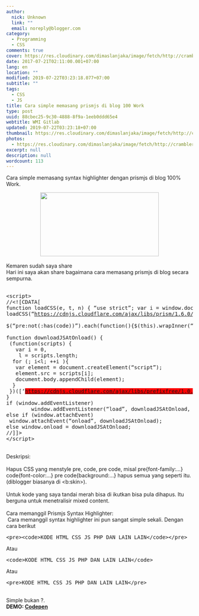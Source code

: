 ```yaml
---
author:
  nick: Unknown
  link: ""
  email: noreply@blogger.com
category:
  - Programming
  - CSS
comments: true
cover: https://res.cloudinary.com/dimaslanjaka/image/fetch/http://crambler.com/wp-content/uploads/2014/07/PrismJS_Blog_NEW.jpg
date: 2017-07-21T02:11:00.001+07:00
lang: en
location: ""
modified: 2019-07-22T03:23:18.077+07:00
subtitle: ""
tags:
  - CSS
  - JS
title: Cara simple memasang prismjs di blog 100 Work
type: post
uuid: 88cbec25-9c30-4888-8f9a-1eeb0ddd65e4
webtitle: WMI Gitlab
updated: 2019-07-22T03:23:18+07:00
thumbnail: https://res.cloudinary.com/dimaslanjaka/image/fetch/http://crambler.com/wp-content/uploads/2014/07/PrismJS_Blog_NEW.jpg
photos:
  - https://res.cloudinary.com/dimaslanjaka/image/fetch/http://crambler.com/wp-content/uploads/2014/07/PrismJS_Blog_NEW.jpg
excerpt: null
description: null
wordcount: 113
---
```


<p>Cara simple memasang syntax highlighter dengan prismjs di blog 100% Work.<br></p><div class="separator" style="clear: both; text-align: center;"><a href="//webmanajemen.com/page/safelink.html?url=aHR0cHM6Ly9yZXMuY2xvdWRpbmFyeS5jb20vZGltYXNsYW5qYWthL2ltYWdlL2ZldGNoL2h0dHA6Ly9jcmFtYmxlci5jb20vd3AtY29udGVudC91cGxvYWRzLzIwMTQvMDcvUHJpc21KU19CbG9nX05FVy5qcGc=" imageanchor="1" style="margin-left: 1em; margin-right: 1em;" rel="nofollow noopener" target="_blank"><img border="0" data-original-height="431" data-original-width="800" height="172" src="https://res.cloudinary.com/dimaslanjaka/image/fetch/http://crambler.com/wp-content/uploads/2014/07/PrismJS_Blog_NEW.jpg" width="320"></a></div><br>Kemaren sudah saya share<br>Hari ini saya akan share bagaimana cara memasang prismjs di blog secara sempurna.<br><br><pre>&lt;script&gt;<br>//&lt;![CDATA[<br>function loadCSS(e, t, n) { “use strict”; var i = window.document.createElement(“link”); var o = t || window.document.getElementsByTagName(“script”)[0]; i.rel = “stylesheet”; i.href = e; i.media = “only x”; o.parentNode.insertBefore(i, o); setTimeout(function () { i.media = n || “all” }) }<br>loadCSS(“<a href="https://cdnjs.cloudflare.com/ajax/libs/prism/1.6.0/themes/prism-solarizedlight.css">https://cdnjs.cloudflare.com/ajax/libs/prism/1.6.0/themes/prism-solarizedlight.css</a>”);<br><br>$(“pre:not(:has(code))”).each(function(){$(this).wrapInner(“&lt;code&gt;&lt;/code&gt;”)});$(“code”).addClass(“language-markup”);<br><br>function downloadJSAtOnload() {<br> (function(scripts) {<br>   var i = 0,<br>    l = scripts.length;<br>  for (; i&lt;l; ++i ){<br>   var element = document.createElement(“script”);<br>   element.src = scripts[i];<br>   document.body.appendChild(element);<br>  }<br> })([‘<span style="background-color: red;"><a href="https://cdnjs.cloudflare.com/ajax/libs/prefixfree/1.0.7/prefixfree.min.js">https://cdnjs.cloudflare.com/ajax/libs/prefixfree/1.0.7/prefixfree.min.js</a></span>’,‘<a href="https://cdnjs.cloudflare.com/ajax/libs/prism/1.6.0/prism.min.js">https://cdnjs.cloudflare.com/ajax/libs/prism/1.6.0/prism.min.js</a>’]);<br>}<br>if (window.addEventListener)<br>        window.addEventListener(“load”, downloadJSAtOnload, false);<br>else if (window.attachEvent)<br> window.attachEvent(“onload”, downloadJSAtOnload);<br>else window.onload = downloadJSAtOnload;<br>//]]&gt;<br>&lt;/script&gt;</pre><br>Deskripsi:<br><br>Hapus CSS yang menstyle pre, code, pre code, misal pre{font-family:…} code{font-color:…} pre code{background:…} hapus semua yang seperti itu. (diblogger biasanya di &lt;b:skin&gt;).<br><br>Untuk kode yang saya tandai merah bisa di ikutkan bisa pula dihapus. Itu berguna untuk menetralisir mixed content.<br><br>Cara memanggil Prismjs Syntax Highlighter:<br> Cara memanggil syntax highlighter ini pun sangat simple sekali. Dengan cara berikut<br><pre>&lt;pre&gt;&lt;code&gt;KODE HTML CSS JS PHP DAN LAIN LAIN&lt;/code&gt;&lt;/pre&gt;</pre>Atau<br><pre>&lt;code&gt;KODE HTML CSS JS PHP DAN LAIN LAIN&lt;/code&gt;</pre>Atau<br><pre>&lt;pre&gt;KODE HTML CSS JS PHP DAN LAIN LAIN&lt;/pre&gt;</pre><br>Simple bukan ?.<br><b>DEMO: <a href="//webmanajemen.com/page/safelink.html?url=aHR0cHM6Ly9jb2RlcGVuLmlvL2RpbWFzbGFuamFrYS9mdWxsL1hScHBiby8=" rel="nofollow noopener" target="_blank">Codepen</a></b><br><b><br></b>
